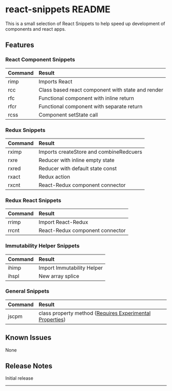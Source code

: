 # react-snippets README

This is a small selection of React Snippets to help speed up development of components and react apps.

## Features

### React Component Snippets

| Command | Result                                                      |
|:--------|:------------------------------------------------------------|
| rimp    | Imports React                                               |
| rcc     | Class based react component with state and render           |
| rfc     | Functional component with inline return                     |
| rfcr    | Functional component with separate return                   |
| rcss    | Component setState call                                     |

### Redux Snippets

| Command | Result                                                      |
|:--------|:------------------------------------------------------------|
| rximp   | Imports createStore and combineRedcuers                     |
| rxre    | Reducer with inline empty state                             |
| rxred   | Reducer with default state const                            |
| rxact   | Redux action                                                |
| rxcnt   | React-Redux component connector                             |


### Redux React Snippets

| Command | Result                                                      |
|:--------|:------------------------------------------------------------|
| rrimp   | Import React-Redux                                          |
| rrcnt   | React-Redux component connector                             |

### Immutability Helper Snippets
| Command | Result                                                      |
|:--------|:------------------------------------------------------------|
| ihimp   | Import Immutability Helper                                  |
| ihspl   | New array splice                                            |

### General Snippets

| Command | Result                                                                |
|:--------|:----------------------------------------------------------------------|
| jscpm   | class property method ([Requires Experimental Properties](https://babeljs.io/docs/plugins/transform-class-properties/)) |

## Known Issues

None

## Release Notes

Initial release

-----------------------------------------------------------------------------------------------------------
